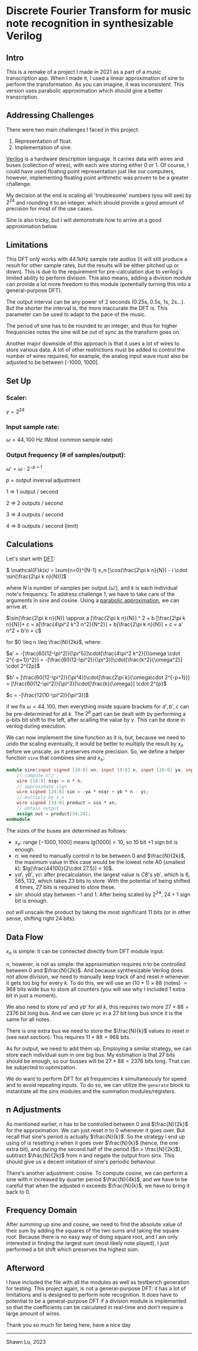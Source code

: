 # Discrete Fourier Transform for music note recognition in synthesizable Verilog

## Intro

This is a remake of a project I made in 2021 as a part of a music transcription app. When I made it, I used a linear approximation of sine to perform the transformation. As you can imagine, it was inconsistent. This version uses parabolic approximation which should give a better transcription.

## Addressing Challenges

There were two main challenges I faced in this project:

1. Representation of float.
2. Implementation of sine.

[Verilog](https://www.tutorialspoint.com/vlsi_design/vlsi_design_verilog_introduction.htm) is a hardware description language. It carries data with wires and buses (collection of wires), with each wire storing either 0 or 1. Of course, I could have used floating point representation just like our computers, however, implementing floating point arithmetic was proven to be a greater challenge. 

My decision at the end is scaling all 'troublesome' numbers (you will see) by $2^{24}$ and rounding it to an integer, which should provide a good amount of precision for most of the use cases.

Sine is also tricky, but I will demonstrate how to arrive at a good approximation below.


## Limitations

This DFT only works with 44.1kHz sample rate audios (it will still produce a result for other sample rates, but the results will be either pitched up or down). This is due to the requirement for pre-calculation due to verilog's limited ability to perform division. This also means, adding a division module can provide a lot more freedom to this module (potentially turning this into a general-purpose DFT).

The output interval can be any power of 2 seconds (0.25s, 0.5s, 1s, 2s...). But the shorter the interval is, the more inaccurate the DFT is. This parameter can be used to adapt to the pace of the music.

The period of sine has to be rounded to an integer, and thus for higher frequencies notes the sine will be out of sync as the transform goes on.

Another major downside of this approach is that it uses a lot of wires to store various data. A lot of other restrictions must be added to control the number of wires required, for example, the analog input wave must also be adjusted to be between [-1000, 1000].

## Set Up


### Scaler: 

$\gamma = 2^{24}$

### Input sample rate: 

$\omega = 44,100 \text{ Hz}$ (Most common sample rate)

### Output frequency (# of samples/output):

$\omega' = \omega \cdot 2^{-p + 1}$

${p}$ = output inverval adjustment 

1 => 1 output / second

2 => 2 outputs / second

3 => 4 outputs / second

4 => 8 outputs / second (limit)



## Calculations

Let's start with [DFT](https://pythonnumericalmethods.berkeley.edu/notebooks/chapter24.02-Discrete-Fourier-Transform.html):

$ \mathcal{F}_k(x) = \sum_{n=0}^{N-1} x_n [\cos(\frac{2\pi k n}{N}) - i \cdot \sin(\frac{2\pi k n}{N})]$

where $N$ is number of samples per output (${\omega'}$), and $k$ is each individual note's frequency. To address challenge 1, we have to take care of the arguments in sine and cosine. Using a [parabolic approximation](http://datagenetics.com/blog/july12019/index.html), we can arrive at:

$\sin(\frac{2\pi k n}{N}) \approx a [\frac{2\pi k n}{N}] ^ 2 + b [\frac{2\pi k n}{N}]+ c = a[\frac{4\pi^2 k^2 n^2}{N^2}] + b[\frac{2\pi k n}{N}] + c = a' n^2 + b'n + c$

for $0 \leq n \leq \frac{N}{2k}$, where:

$a' = -[\frac{60(12-\pi^2)}{\pi^5}]\cdot[\frac{4\pi^2 k^2}{(\omega \cdot 2^{-p+1})^2}] = -[\frac{60(12-\pi^2)}{\pi^3}]\cdot[\frac{k^2}{\omega^2}] \cdot 2^{2p}$

$b' = [\frac{60(12-\pi^2)}{\pi^4}]\cdot[\frac{2\pi k}{\omega\cdot 2^{-p+1}}] =  [\frac{60(12-\pi^2)}{\pi^3}]\cdot[\frac{k}{\omega}] \cdot  2^{p}$

$c = -[\frac{12(10-\pi^2)}{\pi^3}]$

if we fix $\omega = 44,100$, then everything inside square brackets for $a',b',c$ can be pre-determined for all $k$. The $2^p$ part can be dealt with by performing a p-bits bit shift to the left, after scalling the value by $\gamma$. This can be done in verilog during execution.

We can now implement the sine function as it is, but, because we need to undo the scaling eventually, it would be better to multiply the result by $x_n$ before we unscale, as it preserves more precision. So, we define a helper function `sinx` that combines sine and $x_n$:

```v
module sinx(input signed [10:0] xn, input [9:0] n, input [26:0] ya, input [26:0] yb, input [26:0] yc, output signed [10:0] out);
    // compute n^2
    wire [19:0] nsqr = n * n;
    // approximate sign
    wire signed [24:0] sin = -ya * nsqr + yb * n - yc;
    // multiply by x_n
    wire signed [34:0] product = sin * xn;
    // obtain output
    assign out = product[34:24];
endmodule
```
The sizes of the buses are determined as follows:

- $x_n$: range $[-1000, 1000]$ means $lg(1000) < 10$, so $10$ bit $+ 1$ sign bit is enough.
- $n$: we need to manually control $n$ to be between $0$ and $\frac{N}{2k}$, the maximum value in this case would be the lowest note A0 (smallest $k$): $lg(\frac{44100}{2\cdot 27.5}) < 10$.
- $\gamma a'$, $\gamma b'$, $\gamma c$: after precalculation, the largest value is $C8$'s $\gamma b'$, which is $6,565,132$, which takes $23$ bits to store. With the potential of being shifted $4$ times, $27$ bits is required to store these.
- $sin$: should stay between $-1$ and $1$. After being scaled by $2^{24}$, $24 + 1$ sign bit is enough.

$out$ will unscale the product by taking the most significant $11$ bits (or in other sense, shifting right $24$ bits).

## Data Flow

$x_n$ is simple: it can be connected directly from DFT module input. 

$n$, however, is not as simple: the approximation requires $n$ to be controlled between $0$ and $\frac{N}{2k}$. And because synthesizable Verilog does not allow division, we need to manually keep track of and reset $n$ whenever it gets too big for every $k$. To do this, we will use an $(10+1) \times 88$ (notes) $= 968$ bits wide bus to store all counters (you will see why I included 1 extra bit in just a moment).

We also need to store $\gamma a'$ and $\gamma b'$ for all $k$, this requires two more $27 \times 88 = 2376$ bit long bus. And we can store $\gamma c$ in a $27$ bit long bus since it is the same for all notes.

There is one extra bus we need to store the $\frac{N}{k}$ values to reset $n$ (see next section). This requires $11 \times 88 = 968$ bits.

As for output, we need to add them up. Employing a similar strategy, we can store each individual sum in one big bus. My estimation is that $27$ bits should be enough, so our busses will be $27 \times 88 = 2376$ bits long. That can be subjected to optimization.

We do want to perform DFT for all frequencies $k$ simultaneously for speed and to avoid repeating inputs. To do so, we can utilize the `generate` block to instantiate all the sinx modules and the summation modules/registers.

## n Adjustments

As mentioned earlier, $n$ has to be controlled between $0$ and $\frac{N}{2k}$ for the approximation. We can just reset $n$ to $0$ whenever it goes over. But recall that sine's period is actually $\frac{N}{k}$. So the strategy I end up using of is resetting $n$ when it goes over $\frac{N}{k}$ (hence, the one extra bit), and during the second half of the period ($n > \frac{N}{2k}$), subtract $\frac{N}{2k}$ from $n$ and negate the output from sinx. This should give us a decent imitation of sine's periodic behaviour.

There's another adjustment: cosine. To compute cosine, we can perform a sine with $n$ increased by quarter period $\frac{N}{4k}$, and we have to be careful that when the adjusted $n$ exceeds $\frac{N}{k}$, we have to bring it back to $0$. 

## Frequency Domain

After summing up sine and cosine, we need to find the absolute value of their sum by adding the squares of the two sums and taking the square root. Because there is no easy way of doing square root, and I am only interested in finding the largest sum (most likely note played), I just performed a bit shift which preserves the highest sum.

## Afterword 

I have included the file with all the modules as well as testbench generation for testing. This project again, is not a general-purpose DFT: it has a lot of limitations and is designed to perform note recognition. It does have to potential to be a general-purpose DFT if a division module is implemented so that the coefficients can be calculated in real-time and don't require a large amount of wires.

Thank you so much for being here, have a nice day

---

Shawn Lu, 2023

